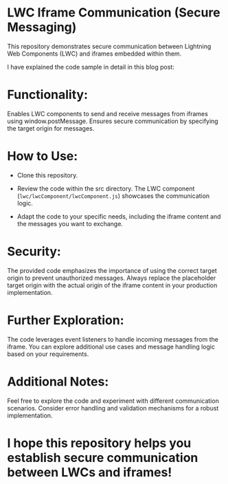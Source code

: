 # LWC Iframe Communication (Secure Messaging)
This repository demonstrates secure communication between Lightning Web Components (LWC) and iframes embedded within them.

I have explained the code sample in detail in this blog post:[]()

# Functionality:

Enables LWC components to send and receive messages from iframes using window.postMessage.
Ensures secure communication by specifying the target origin for messages.

# How to Use:

- Clone this repository.

- Review the code within the src directory. The LWC component (`lwc/lwcComponent/lwcComponent.js`) showcases the communication logic.
- Adapt the code to your specific needs, including the iframe content and the messages you want to exchange.

# Security:

The provided code emphasizes the importance of using the correct target origin to prevent unauthorized messages.
Always replace the placeholder target origin with the actual origin of the iframe content in your production implementation.

# Further Exploration:

The code leverages event listeners to handle incoming messages from the iframe. You can explore additional use cases and message handling logic based on your requirements.

# Additional Notes:

Feel free to explore the code and experiment with different communication scenarios.
Consider error handling and validation mechanisms for a robust implementation.

# I hope this repository helps you establish secure communication between LWCs and iframes!